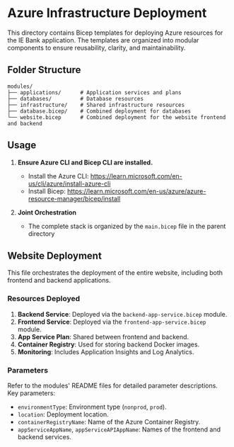 # Azure Infrastructure Deployment

This directory contains Bicep templates for deploying Azure resources for the IE Bank application. The templates are organized into modular components to ensure reusability, clarity, and maintainability.

## Folder Structure

```
modules/
├── applications/      # Application services and plans
├── databases/         # Database resources
├── infrastructure/    # Shared infrastructure resources
├── database.bicep/    # Combined deployment for databases
└── website.bicep      # Combined deployment for the website frontend and backend
```

## Usage

1. **Ensure Azure CLI and Bicep CLI are installed.**
   - Install the Azure CLI: https://learn.microsoft.com/en-us/cli/azure/install-azure-cli
   - Install Bicep: https://learn.microsoft.com/en-us/azure/azure-resource-manager/bicep/install

2. **Joint Orchestration**
    - The complete stack is organized by the `main.bicep` file in the parent directory

## Website Deployment

This file orchestrates the deployment of the entire website, including both frontend and backend applications.

### Resources Deployed

1. **Backend Service**: Deployed via the `backend-app-service.bicep` module.
2. **Frontend Service**: Deployed via the `frontend-app-service.bicep` module.
3. **App Service Plan**: Shared between frontend and backend.
4. **Container Registry**: Used for storing backend Docker images.
5. **Monitoring**: Includes Application Insights and Log Analytics.

### Parameters

Refer to the modules' README files for detailed parameter descriptions. Key parameters:
- `environmentType`: Environment type (`nonprod`, `prod`).
- `location`: Deployment location.
- `containerRegistryName`: Name of the Azure Container Registry.
- `appServiceAppName`, `appServiceAPIAppName`: Names of the frontend and backend services.
